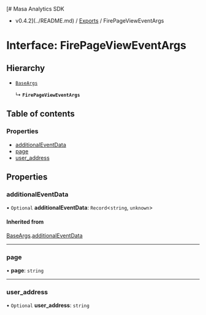 [# Masa Analytics SDK
 - v0.4.2](../README.md) / [Exports](../modules.md) / FirePageViewEventArgs

# Interface: FirePageViewEventArgs

## Hierarchy

- [`BaseArgs`](BaseArgs.md)

  ↳ **`FirePageViewEventArgs`**

## Table of contents

### Properties

- [additionalEventData](FirePageViewEventArgs.md#additionaleventdata)
- [page](FirePageViewEventArgs.md#page)
- [user\_address](FirePageViewEventArgs.md#user_address)

## Properties

### additionalEventData

• `Optional` **additionalEventData**: `Record`\<`string`, `unknown`\>

#### Inherited from

[BaseArgs](BaseArgs.md).[additionalEventData](BaseArgs.md#additionaleventdata)

___

### page

• **page**: `string`

___

### user\_address

• `Optional` **user\_address**: `string`
